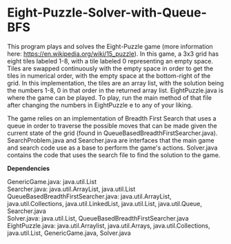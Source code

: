 # Eight-Puzzle-Solver-with-Queue-BFS
This program plays and solves the Eight-Puzzle game (more information here: https://en.wikipedia.org/wiki/15_puzzle). In this game, a 3x3 grid has eight tiles labeled 1-8, with a tile labeled 0 representing an empty space. Tiles are swapped continuously with the empty space in order to get the tiles in numerical order, with the empty space at the bottom-right of the grid. In this implementation, the tiles are an array list, with the solution being the numbers 1-8, 0 in that order in the returned array list. EightPuzzle.java is where the game can be played. To play, run the main method of that file after changing the numbers in EightPuzzle e to any of your liking.

The game relies on an implementation of Breadth First Search that uses a queue in order to traverse the possible moves that can be made given the current state of the grid (found in QueueBasedBreadthFirstSearcher.java). SearchProblem.java and Searcher.java are interfaces that the main game and search code use as a base to perform the game's actions. Solver.java contains the code that uses the search file to find the solution to the game.


**Dependencies**

GenericGame.java: java.util.List \
Searcher.java: java.util.ArrayList, java.util.List \
QueueBasedBreadthFirstSearcher.java: java.util.ArrayList, java.util.Collections, java.util.LinkedList, java.util.List, java.util.Queue, Searcher.java \
Solver.java: java.util.List, QueueBasedBreadthFirstSearcher.java \
EightPuzzle.java: java.util.Arraylist, java.util.Arrays, java.util.Collections, java.util.List, GenericGame.java, Solver.java
